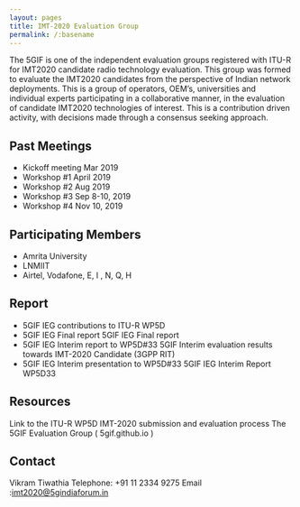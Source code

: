 ```yaml
---
layout: pages
title: IMT-2020 Evaluation Group
permalink: /:basename
---
```




The 5GIF is one of the independent evaluation groups registered with ITU-R for IMT2020 candidate radio technology evaluation. This group was formed to evaluate the IMT2020 candidates from the perspective of Indian network deployments. This is a group of operators, OEM’s, universities and individual experts participating in a collaborative manner, in the evaluation of candidate IMT2020 technologies of interest. This is a contribution driven activity, with decisions made through a consensus seeking approach.

## Past Meetings
- Kickoff meeting	Mar 2019
- Workshop #1	April 2019
- Workshop #2	Aug 2019
- Workshop #3	Sep 8-10, 2019
- Workshop #4	Nov 10, 2019

## Participating Members 
- Amrita University
- LNMIIT 
- Airtel, Vodafone, E, I , N, Q, H

## Report
- 5GIF IEG contributions to ITU-R WP5D
- 5GIF IEG Final report 5GIF IEG Final report
- 5GIF IEG Interim report to WP5D#33 5GIF Interim evaluation results towards IMT-2020 Candidate (3GPP RIT)
- 5GIF IEG Interim presentation to WP5D#33 5GIF IEG Interim Report WP5D33

## Resources

Link to the ITU-R WP5D IMT-2020 submission and evaluation process
The 5GIF Evaluation Group ( 5gif.github.io )

## Contact

Vikram Tiwathia
Telephone: +91 11 2334 9275
Email :imt2020@5gindiaforum.in

